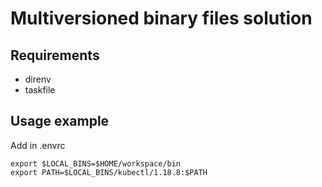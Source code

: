 # Multiversioned binary files solution

## Requirements

- direnv
- taskfile

## Usage example

Add in .envrc
```
export $LOCAL_BINS=$HOME/workspace/bin
export PATH=$LOCAL_BINS/kubectl/1.18.8:$PATH
```
